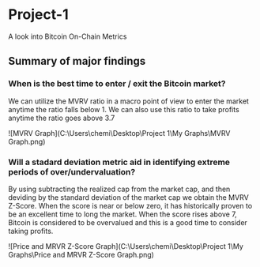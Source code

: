 # Project-1

A look into Bitcoin On-Chain Metrics 

## Summary of major findings

### When is the best time to enter / exit the Bitcoin market?

We can utilize the MVRV ratio in a macro point of view to enter the market anytime the ratio falls below 1. We can also use this ratio to take profits anytime the ratio goes above 3.7

![MVRV Graph](C:\Users\chemi\Desktop\Project 1\My Graphs\MVRV Graph.png)



### Will a stadard deviation metric aid in identifying extreme periods of over/undervaluation?

By using subtracting the realized cap from the market cap, and then deviding by the standard deviation of the market cap we obtain the MVRV Z-Score. When the score is near or below zero, it has historically proven to be an excellent time to long the market. When the score rises above 7, Bitcoin is considered to be overvalued and this is a good time to consider taking profits.

![Price and MRVR Z-Score Graph](C:\Users\chemi\Desktop\Project 1\My Graphs\Price and MRVR Z-Score Graph.png)

